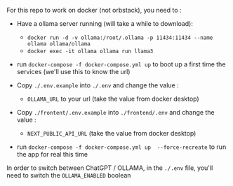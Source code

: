 For this repo to work on docker (not orbstack), you need to :

- Have a ollama server running (will take a while to download):
	- `docker run -d -v ollama:/root/.ollama -p 11434:11434 --name ollama ollama/ollama`
	- `docker exec -it ollama ollama run llama3`


- run `docker-compose -f docker-compose.yml up` to boot up a first time the services (we'll use this to know the url)

- Copy `./.env.example` into `./.env` and change the value : 
	- `OLLAMA_URL` to your url (take the value from docker desktop)
	
- Copy `./frontent/.env.example` into `./frontend/.env` and change the value :
	- `NEXT_PUBLIC_API_URL` (take the value from docker desktop)

- run `docker-compose -f docker-compose.yml up  --force-recreate` to run the app for real this time

In order to switch between ChatGPT / OLLAMA, in the `./.env` file, you'll need to switch the `OLLAMA_ENABLED` boolean


